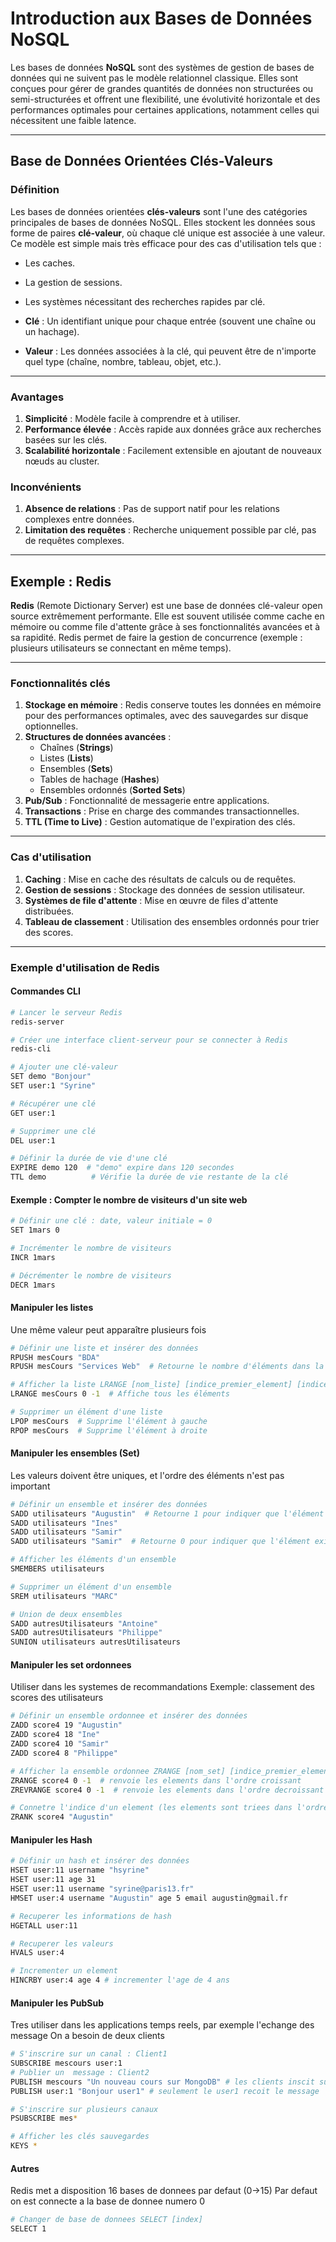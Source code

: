 # Introduction aux Bases de Données NoSQL

Les bases de données **NoSQL** sont des systèmes de gestion de bases de données qui ne suivent pas le modèle relationnel classique. Elles sont conçues pour gérer de grandes quantités de données non structurées ou semi-structurées et offrent une flexibilité, une évolutivité horizontale et des performances optimales pour certaines applications, notamment celles qui nécessitent une faible latence.

---

## Base de Données Orientées Clés-Valeurs

### Définition

Les bases de données orientées **clés-valeurs** sont l'une des catégories principales de bases de données NoSQL. Elles stockent les données sous forme de paires **clé-valeur**, où chaque clé unique est associée à une valeur. Ce modèle est simple mais très efficace pour des cas d'utilisation tels que :
- Les caches.
- La gestion de sessions.
- Les systèmes nécessitant des recherches rapides par clé.

- **Clé** : Un identifiant unique pour chaque entrée (souvent une chaîne ou un hachage).
- **Valeur** : Les données associées à la clé, qui peuvent être de n'importe quel type (chaîne, nombre, tableau, objet, etc.).

---

### Avantages

1. **Simplicité** : Modèle facile à comprendre et à utiliser.
2. **Performance élevée** : Accès rapide aux données grâce aux recherches basées sur les clés.
3. **Scalabilité horizontale** : Facilement extensible en ajoutant de nouveaux nœuds au cluster.

### Inconvénients

1. **Absence de relations** : Pas de support natif pour les relations complexes entre données.
2. **Limitation des requêtes** : Recherche uniquement possible par clé, pas de requêtes complexes.

---

## Exemple : Redis

**Redis** (Remote Dictionary Server) est une base de données clé-valeur open source extrêmement performante. Elle est souvent utilisée comme cache en mémoire ou comme file d'attente grâce à ses fonctionnalités avancées et à sa rapidité. Redis permet de faire la gestion de concurrence (exemple : plusieurs utilisateurs se connectant en même temps).

---

### Fonctionnalités clés

1. **Stockage en mémoire** : Redis conserve toutes les données en mémoire pour des performances optimales, avec des sauvegardes sur disque optionnelles.
2. **Structures de données avancées** :
    - Chaînes (**Strings**)
    - Listes (**Lists**)
    - Ensembles (**Sets**)
    - Tables de hachage (**Hashes**)
    - Ensembles ordonnés (**Sorted Sets**)
3. **Pub/Sub** : Fonctionnalité de messagerie entre applications.
4. **Transactions** : Prise en charge des commandes transactionnelles.
5. **TTL (Time to Live)** : Gestion automatique de l'expiration des clés.

---

### Cas d'utilisation

1. **Caching** : Mise en cache des résultats de calculs ou de requêtes.
2. **Gestion de sessions** : Stockage des données de session utilisateur.
3. **Systèmes de file d'attente** : Mise en œuvre de files d'attente distribuées.
4. **Tableau de classement** : Utilisation des ensembles ordonnés pour trier des scores.

---

### Exemple d'utilisation de Redis

#### Commandes CLI
```bash
# Lancer le serveur Redis
redis-server

# Créer une interface client-serveur pour se connecter à Redis
redis-cli

# Ajouter une clé-valeur
SET demo "Bonjour"
SET user:1 "Syrine"

# Récupérer une clé
GET user:1

# Supprimer une clé
DEL user:1

# Définir la durée de vie d'une clé
EXPIRE demo 120  # "demo" expire dans 120 secondes
TTL demo          # Vérifie la durée de vie restante de la clé
```

#### Exemple : Compter le nombre de visiteurs d'un site web
```bash
# Définir une clé : date, valeur initiale = 0
SET 1mars 0

# Incrémenter le nombre de visiteurs
INCR 1mars

# Décrémenter le nombre de visiteurs
DECR 1mars
```

#### Manipuler les listes
Une même valeur peut apparaître plusieurs fois
```bash
# Définir une liste et insérer des données
RPUSH mesCours "BDA"
RPUSH mesCours "Services Web"  # Retourne le nombre d'éléments dans la liste

# Afficher la liste LRANGE [nom_liste] [indice_premier_element] [indice_dernier_element]
LRANGE mesCours 0 -1  # Affiche tous les éléments

# Supprimer un élément d'une liste
LPOP mesCours  # Supprime l'élément à gauche
RPOP mesCours  # Supprime l'élément à droite
```

#### Manipuler les ensembles (Set) 
Les valeurs doivent être uniques, et l'ordre des éléments n'est pas important
```bash
# Définir un ensemble et insérer des données
SADD utilisateurs "Augustin"  # Retourne 1 pour indiquer que l'élément a été ajouté
SADD utilisateurs "Ines"
SADD utilisateurs "Samir"
SADD utilisateurs "Samir"  # Retourne 0 pour indiquer que l'élément existe déjà

# Afficher les éléments d'un ensemble
SMEMBERS utilisateurs

# Supprimer un élément d'un ensemble
SREM utilisateurs "MARC"

# Union de deux ensembles
SADD autresUtilisateurs "Antoine"
SADD autresUtilisateurs "Philippe"
SUNION utilisateurs autresUtilisateurs
```
#### Manipuler les set ordonnees
Utiliser dans les systemes de recommandations
Exemple: classement des scores des utilisateurs
```bash
# Définir un ensemble ordonnee et insérer des données
ZADD score4 19 "Augustin"
ZADD score4 18 "Ine"
ZADD score4 10 "Samir"
ZADD score4 8 "Philippe"

# Afficher la ensemble ordonnee ZRANGE [nom_set] [indice_premier_element] [indice_dernier_element]
ZRANGE score4 0 -1  # renvoie les elements dans l'ordre croissant
ZREVRANGE score4 0 -1  # renvoie les elements dans l'ordre decroissant

# Connetre l'indice d'un element (les elements sont triees dans l'ordre croissant et le 1er element est d'indice 0)
ZRANK score4 "Augustin" 
```

#### Manipuler les Hash
```bash
# Définir un hash et insérer des données
HSET user:11 username "hsyrine"
HSET user:11 age 31
HSET user:11 username "syrine@paris13.fr"
HMSET user:4 username "Augustin" age 5 email augustin@gmail.fr

# Recuperer les informations de hash
HGETALL user:11

# Recuperer les valeurs
HVALS user:4

# Incrementer un element
HINCRBY user:4 age 4 # incrementer l'age de 4 ans
```

#### Manipuler les PubSub
Tres utiliser dans les applications temps reels, par exemple l'echange des message
On a besoin de deux clients

```bash
# S'inscrire sur un canal : Client1
SUBSCRIBE mescours user:1 
# Publier un  message : Client2
PUBLISH mescours "Un nouveau cours sur MongoDB" # les clients inscit sur le canal mescours recoivent le messsage en temps reel
PUBLISH user:1 "Bonjour user1" # seulement le user1 recoit le message
```

```bash
# S'inscrire sur plusieurs canaux
PSUBSCRIBE mes*
```

```bash
# Afficher les clés sauvegardes
KEYS *
```
#### Autres
Redis met a disposition 16 bases de donnees par defaut (0->15)
Par defaut on est connecte a la base de donnee numero 0

```bash
# Changer de base de donnees SELECT [index]
SELECT 1
```
